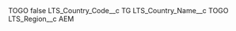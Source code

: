 <?xml version="1.0" encoding="UTF-8"?>
<CustomMetadata xmlns="http://soap.sforce.com/2006/04/metadata" xmlns:xsi="http://www.w3.org/2001/XMLSchema-instance" xmlns:xsd="http://www.w3.org/2001/XMLSchema">
    <label>TOGO</label>
    <protected>false</protected>
    <values>
        <field>LTS_Country_Code__c</field>
        <value xsi:type="xsd:string">TG</value>
    </values>
    <values>
        <field>LTS_Country_Name__c</field>
        <value xsi:type="xsd:string">TOGO</value>
    </values>
    <values>
        <field>LTS_Region__c</field>
        <value xsi:type="xsd:string">AEM</value>
    </values>
</CustomMetadata>
